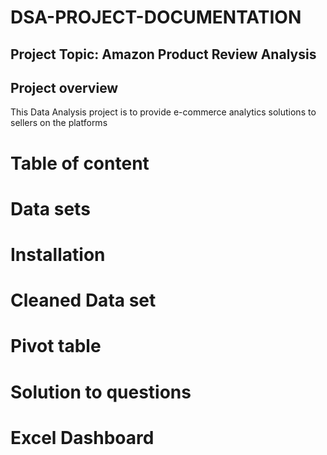 # DSA-PROJECT-DOCUMENTATION
## Project Topic: Amazon Product Review Analysis
## Project overview
This Data Analysis project is to provide e-commerce analytics solutions to sellers on the platforms 
# Table of content 
# Data sets
# Installation
# Cleaned Data set
# Pivot table
# Solution to questions
# Excel Dashboard
